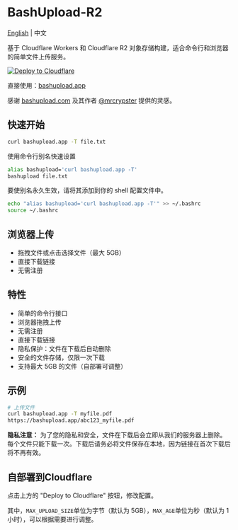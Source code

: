 # BashUpload-R2

[English](README.md) | 中文

基于 Cloudflare Workers 和 Cloudflare R2 对象存储构建，适合命令行和浏览器的简单文件上传服务。

[![Deploy to Cloudflare](https://deploy.workers.cloudflare.com/button)](https://deploy.workers.cloudflare.com/?url=https://github.com/DullJZ/bashupload-r2)

直接使用：[bashupload.app](https://bashupload.app)

感谢 [bashupload.com](https://bashupload.com) 及其作者 [@mrcrypster](https://github.com/mrcrypster) 提供的灵感。

## 快速开始

```sh
curl bashupload.app -T file.txt
```

使用命令行别名快速设置

```sh
alias bashupload='curl bashupload.app -T'
bashupload file.txt
```

要使别名永久生效，请将其添加到你的 shell 配置文件中。

```sh
echo "alias bashupload='curl bashupload.app -T'" >> ~/.bashrc
source ~/.bashrc
```

## 浏览器上传

- 拖拽文件或点击选择文件（最大 5GB）
- 直接下载链接
- 无需注册

## 特性

- 简单的命令行接口
- 浏览器拖拽上传
- 无需注册
- 直接下载链接
- 隐私保护：文件在下载后自动删除
- 安全的文件存储，仅限一次下载
- 支持最大 5GB 的文件（自部署可调整）

## 示例

```sh
# 上传文件
curl bashupload.app -T myfile.pdf
https://bashupload.app/abc123_myfile.pdf
```

**隐私注意：** 为了您的隐私和安全，文件在下载后会立即从我们的服务器上删除。每个文件只能下载一次。下载后请务必将文件保存在本地，因为链接在首次下载后将不再有效。


## 自部署到Cloudflare

点击上方的 "Deploy to Cloudflare" 按钮，修改配置。

其中，`MAX_UPLOAD_SIZE`单位为字节（默认为 5GB），`MAX_AGE`单位为秒（默认为 1小时），可以根据需要进行调整。
